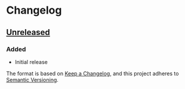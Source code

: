 # Changelog

## [Unreleased]

### Added

- Initial release

The format is based on [Keep a Changelog](https://keepachangelog.com/en/1.1.0/),
and this project adheres to [Semantic Versioning](https://semver.org/spec/v2.0.0.html).

[unreleased]: https://github.com/tajobe/git-release-issue-112